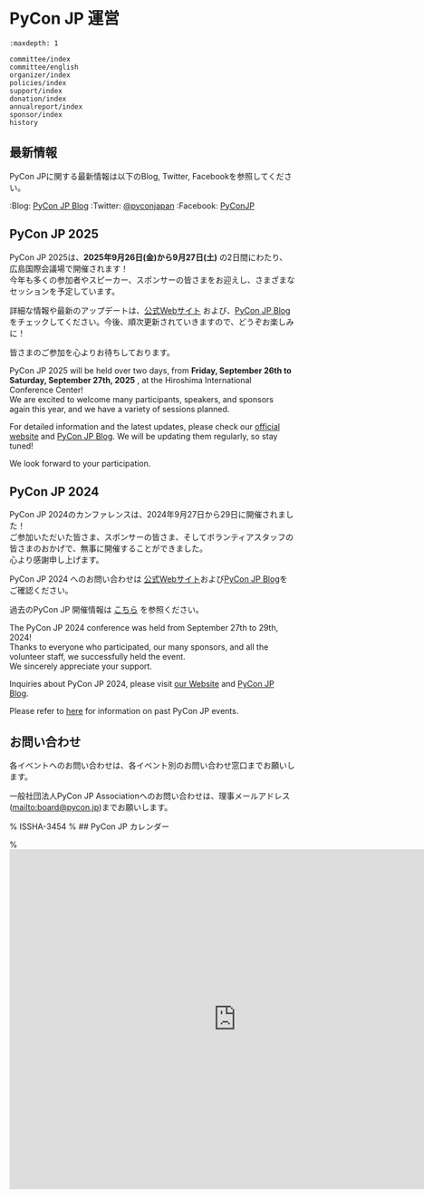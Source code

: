 # PyCon JP 運営

```{toctree}
:maxdepth: 1

committee/index
committee/english
organizer/index
policies/index
support/index
donation/index
annualreport/index
sponsor/index
history
```

## 最新情報

PyCon JPに関する最新情報は以下のBlog, Twitter, Facebookを参照してください。

:Blog: [PyCon JP Blog](http://pyconjp.blogspot.jp/)
:Twitter: [@pyconjapan](https://twitter.com/pyconjapan)
:Facebook: [PyConJP](http://www.facebook.com/PyConJP)

## PyCon JP 2025

PyCon JP 2025は、**2025年9月26日(金)から9月27日(土)** の2日間にわたり、広島国際会議場で開催されます！  
今年も多くの参加者やスピーカー、スポンサーの皆さまをお迎えし、さまざまなセッションを予定しています。  

詳細な情報や最新のアップデートは、[公式Webサイト](https://2025.pycon.jp/) および、[PyCon JP Blog](https://pyconjp.blogspot.com/search/label/pyconjp2025) をチェックしてください。今後、順次更新されていきますので、どうぞお楽しみに！

皆さまのご参加を心よりお待ちしております。

PyCon JP 2025 will be held over two days, from **Friday, September 26th to Saturday, September 27th, 2025** , at the Hiroshima International Conference Center!  
We are excited to welcome many participants, speakers, and sponsors again this year, and we have a variety of sessions planned.  

For detailed information and the latest updates, please check our [official website](https://2025.pycon.jp/) and [PyCon JP Blog](https://pyconjp.blogspot.com/search/label/pyconjp2025). We will be updating them regularly, so stay tuned!

We look forward to your participation.


## PyCon JP 2024

PyCon JP 2024のカンファレンスは、2024年9月27日から29日に開催されました！  
ご参加いただいた皆さま、スポンサーの皆さま、そしてボランティアスタッフの皆さまのおかげで、無事に開催することができました。  
心より感謝申し上げます。

PyCon JP 2024 へのお問い合わせは [公式Webサイト](https://2024.pycon.jp/)および[PyCon JP Blog](https://pyconjp.blogspot.com/search/label/pyconjp2024)をご確認ください。

過去のPyCon JP 開催情報は [こちら](https://www.pycon.jp/organizer/index.html) を参照ください。

The PyCon JP 2024 conference was held from September 27th to 29th, 2024!  
Thanks to everyone who participated, our many sponsors, and all the volunteer staff, we successfully held the event.  
We sincerely appreciate your support.

Inquiries about PyCon JP 2024, please visit [our Website](https://2024.pycon.jp/) and [PyCon JP Blog](https://pyconjp.blogspot.com/search/label/pyconjp2024).

Please refer to [here](https://www.pycon.jp/organizer/index.html) for information on past PyCon JP events.

## お問い合わせ

各イベントへのお問い合わせは、各イベント別のお問い合わせ窓口までお願いします。

一般社団法人PyCon JP Associationへのお問い合わせは、理事メールアドレス(<mailto:board@pycon.jp>)までお願いします。


% ISSHA-3454
% ## PyCon JP カレンダー

% <iframe src="https://www.google.com/calendar/embed?src=bsn2855fnbngs1itml66l28ml8%40group.calendar.google.com&ctz=Asia/Tokyo" style="border: 0" width="800" height="600" frameborder="0" scrolling="no"></iframe>
